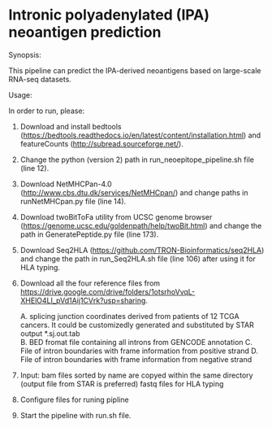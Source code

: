 # Intronic polyadenylated (IPA) neoantigen prediction

Synopsis:

This pipeline can predict the IPA-derived neoantigens based on large-scale RNA-seq datasets.


Usage:

In order to run, please:
1) Download and install bedtools (https://bedtools.readthedocs.io/en/latest/content/installation.html) and featureCounts (http://subread.sourceforge.net/).
2) Change the python (version 2) path in run_neoepitope_pipeline.sh file (line 12).
3) Download NetMHCPan-4.0 (http://www.cbs.dtu.dk/services/NetMHCpan/) and change paths in runNetMHCpan.py file (line 14).
4) Download twoBitToFa utility from UCSC genome browser (https://genome.ucsc.edu/goldenpath/help/twoBit.html) and change the path in GeneratePeptide.py file (line 173).
5) Download Seq2HLA (https://github.com/TRON-Bioinformatics/seq2HLA) and change the path in run_Seq2HLA.sh file (line 106) after using it for HLA typing.
6) Download all the four reference files from https://drive.google.com/drive/folders/1otsrhoVvqL-XHElO4LI_pVd1Aij1CVrk?usp=sharing.

    A. splicing junction coordinates derived from patients of 12 TCGA cancers. It could be customizedly generated and substituted by STAR output *.sj.out.tab  
    B. BED fromat file containing all introns from GENCODE annotation
    C. File of intron boundaries with frame information from positive strand
    D. File of intron boundaries with frame information from negative strand
7) Input: bam files sorted by name are copyed within the same directory (output file from STAR is preferred)
          fastq files for HLA typing 
8) Configure files for runing pipline 
9) Start the pipeline with run.sh file.
